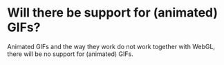 # Will there be support for (animated) GIFs?

Animated GIFs and the way they work do not work together with WebGL, there will be no support for (animated) GIFs.
